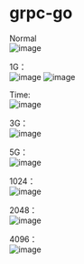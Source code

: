 # grpc-go

Normal  
![image](https://github.com/MinH-09/grpc-go/assets/76146890/a1a78564-ca40-431a-8d79-e93a821f38c1)

1G：  
![image](https://github.com/MinH-09/grpc-go/assets/76146890/5b76922a-f23e-4043-96de-e8529aab3bab)
![image](https://github.com/MinH-09/grpc-go/assets/76146890/58346f3f-7ea5-485c-8fcc-325ebd6f8993)

Time:   
![image](https://github.com/MinH-09/grpc-go/assets/76146890/cea7a825-9d06-4d50-b6c4-8dc11bc1ab4d)


3G：  
![image](https://github.com/MinH-09/grpc-go/assets/76146890/10c6a48c-219b-4507-b431-9fc5f342ba4a)

5G：  
![image](https://github.com/MinH-09/grpc-go/assets/76146890/d915983d-2c53-40e2-9a70-881ae8ad6357)

1024：  
![image](https://github.com/MinH-09/grpc-go/assets/76146890/01f864a1-d19f-4ce4-9210-6e4e41446655)

2048：   
![image](https://github.com/MinH-09/grpc-go/assets/76146890/fdd10e6f-ddb7-4e33-b413-9e251597ed31)

4096：   
![image](https://github.com/MinH-09/grpc-go/assets/76146890/b2ba1bd3-eed6-4f48-a037-8e0ecd189207)
